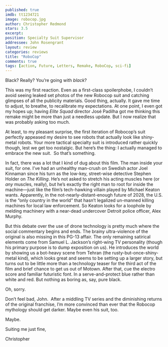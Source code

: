```yaml
---
published: true
imdb: tt1234721
image: robocop.jpg
author: Christopher Redmond
stars: 3.5
excerpt: 
position: Specialty Suit Supervisor
addressee: John Rosengrant
layout: review
categories: reviews
title: "RoboCop"
comments: true
tags: [action, Future, Letters, Remake, RoboCop, sci-fi]
---
```

<p>Black? Really? You&rsquo;re going with <em>black</em>?</p>
<p>This was my first reaction. Even as a first-class spoilerphobe, I couldn&rsquo;t avoid seeing leaked set photos of the new Robocop suit and catching glimpses of all the publicity materials. Good thing, actually. It gave me time to adjust, to breathe, to recalibrate my expectations. At one point, I even got my hopes up; having <em>Elite Squad</em> director Jos&eacute; Padilha got me thinking this remake might be more than just a needless update. But I now realize that was probably asking too much.</p>
<p>At least, to my pleasant surprise, the first iteration of Robocop&rsquo;s suit perfectly appeased my desire to see robots that actually look like shiny-metal robots. Your more tactical specialty suit is introduced rather quickly though, lest we get too nostalgic. But here&rsquo;s the thing: I actually managed to embrace the new suit.&nbsp; So that&rsquo;s something.</p>
<p>In fact, there was a lot that I kind of dug about this film. The man inside your suit, for one. I&rsquo;ve had an unhealthy man-crush on Swedish actor Joel Kinnaman since his turn as the low-key, street-wise detective Stephen Holder on <em>The Killing</em>. He&rsquo;s not asked to stretch his acting muscles here (or <em>any</em> muscles, really), but he&rsquo;s exactly the right man to root for inside the machine&mdash;just like the film&rsquo;s tech-hawking villain played by Michael Keaton wants. Apparently, in the not-nearly-distant-enough future of 2028, the U.S. is the &ldquo;only country in the world&rdquo; that hasn&rsquo;t legalized un-manned killing machines for local law enforcement. So Keaton looks for a loophole by melding machinery with a near-dead undercover Detroit police officer, Alex Murphy.</p>
<p>But this debate over the use of drone technology is pretty much where the social commentary begins and ends. The brainy ultra-violence of the original is also missing in this PG-13 affair. The only remaining satirical elements come from Samuel L. Jackson&rsquo;s right-wing TV personality (though his primary purpose is to dump exposition on us). He introduces the world by showing us a bot-heavy scene from Tehran (the rusty-but-once-shiny-metal kind), which looks great and seems to be setting up a larger story, but turns out to be little more than a technology teaser for the third act of the film and brief chance to get us out of Motown. After that, cue the electro score and familiar futuristic font. In a serve-and-protect blue rather than white and red. But nothing as boring as, say, pure black.</p>
<p>Oh, sorry.&nbsp;</p>
<p>Don&rsquo;t feel bad, John.&nbsp; After a middling TV series and the diminishing returns of the original franchise, I&rsquo;m more convinced than ever that the Robocop mythology should get darker. Maybe even his suit, too.</p>
<p>Maybe.</p>
<p>Suiting me just fine,</p>
<p>Christopher</p>
